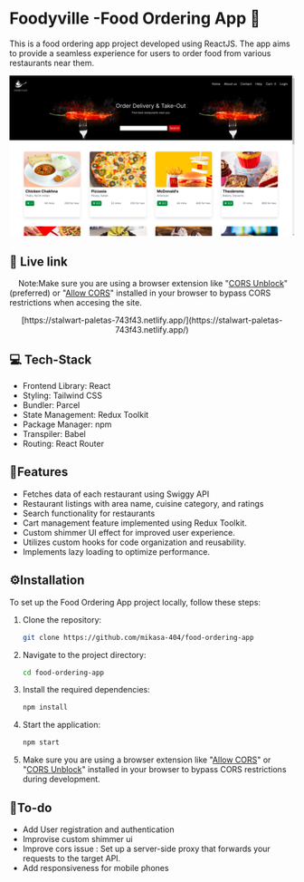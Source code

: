 # Foodyville -Food Ordering App  🥞

This is a food ordering app project developed using ReactJS. The app aims to provide a seamless experience for users to order food from various restaurants near them. 

![Home page](./imgs/Screenshot%20from%202023-07-08%2017-46-58.png)

## 🔗 Live link
&nbsp;&nbsp;&nbsp;&nbsp;Note:Make sure you are using a browser extension like "[CORS Unblock](https://chrome.google.com/webstore/detail/cors-unblock/lfhmikememgdcahcdlaciloancbhjino)" (preferred) or "[Allow CORS](https://cldup.com/dTxpPi9lDf.thumb.png)" installed in your browser to bypass CORS restrictions when accesing the site.

<center>[https://stalwart-paletas-743f43.netlify.app/](https://stalwart-paletas-743f43.netlify.app/)</center>


## 💻 Tech-Stack 
- Frontend Library: React 
- Styling: Tailwind CSS 
- Bundler: Parcel 
- State Management: Redux Toolkit 
- Package Manager: npm 
- Transpiler: Babel 
- Routing: React Router 

## 📓Features 
- Fetches data of each restaurant using Swiggy API
- Restaurant listings with area name, cuisine category, and ratings
- Search functionality for restaurants
- Cart management feature implemented using Redux Toolkit.
- Custom shimmer UI effect for improved user experience.
- Utilizes custom hooks for code organization and reusability.
- Implements lazy loading to optimize performance.

## ⚙️Installation 
To set up the Food Ordering App project locally, follow these steps:

1. Clone the repository:
    ```bash
    git clone https://github.com/mikasa-404/food-ordering-app
    ```

2. Navigate to the project directory:
    ```bash
    cd food-ordering-app
    ```

3. Install the required dependencies:
    ```bash
    npm install
    ```

4. Start the application:
    ```bash
    npm start
    ```

5. Make sure you are using a browser extension like "[Allow CORS](https://cldup.com/dTxpPi9lDf.thumb.png)" or "[CORS Unblock](https://chrome.google.com/webstore/detail/cors-unblock/lfhmikememgdcahcdlaciloancbhjino)" installed in your browser to bypass CORS restrictions during development.

## 🔨To-do 
- Add User registration and authentication
- Improvise custom shimmer ui
- Improve cors issue : Set up a server-side proxy that forwards your requests to the target API. 
- Add responsiveness for mobile phones